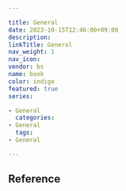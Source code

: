 ```yaml
---

title: General
date: 2023-10-15T12:46:00+09:00
description:
linkTitle: General
nav_weight: 1
nav_icon:
vendor: bs
name: book
color: indigo
featured: true
series:

- General
  categories:
- General
  tags:
- General

---
```


## Reference
